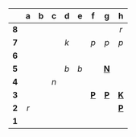 |     |  a  |  b  |  c  |  d  |  e  |  f  |  g  |  h  |
|:---:|:---:|:---:|:---:|:---:|:---:|:---:|:---:|:---:|
|  **8**  |     |     |     |     |     |     |     |  _r_  |
|  **7**  |     |     |     |  _k_  |     |  _p_  |  _p_  |  _p_  |
|  **6**  |     |     |     |     |     |     |     |     |
|  **5**  |     |     |     |  _b_  |  _b_  |     |  [**N**](http://localhost:8080/api/chess/select?square=g5)  |     |
|  **4**  |     |     |  _n_  |     |     |     |     |     |
|  **3**  |     |     |     |     |     |  [**P**](http://localhost:8080/api/chess/select?square=f3)  |  [**P**](http://localhost:8080/api/chess/select?square=g3)  |  [**K**](http://localhost:8080/api/chess/select?square=h3)  |
|  **2**  |  _r_  |     |     |     |     |     |     |  [**P**](https://github.com/grim-kalman)  |
|  **1**  |     |     |     |     |     |     |     |     |
